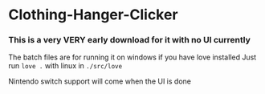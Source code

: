 # Clothing-Hanger-Clicker
### This is a very VERY early download for it with no UI currently


The batch files are for running it on windows if you have love installed
Just run `love .` with linux in `./src/love`

Nintendo switch support will come when the UI is done
